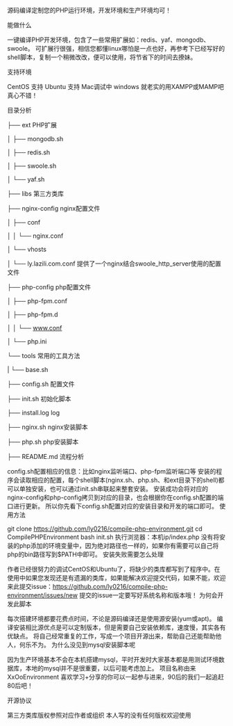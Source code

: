 源码编译定制您的PHP运行环境，开发环境和生产环境均可！

能做什么

一键编译PHP开发环境，包含了一些常用扩展如：redis、yaf、mongodb、swoole。 可扩展行很强，相信您都懂linux哪怕是一点也好，再参考下已经写好的shell脚本，复制一个稍微改改，便可以使用，将节省下的时间去撩妹。 

支持环境

CentOS 支持 Ubuntu 支持 Mac调试中 windows 就老实的用XAMPP或MAMP吧真心不错！

目录分析

├── ext PHP扩展 

│ ├── mongodb.sh 

│ ├── redis.sh 

│ ├── swoole.sh 

│ └── yaf.sh 

├── libs 第三方类库 

├── nginx-config nginx配置文件 

│ ├── conf 

│ │ └── nginx.conf 

│ └── vhosts 

│ └── ly.lazili.com.conf 提供了一个nginx结合swoole_http_server使用的配置文件 

├── php-config php配置文件 

│ ├── php-fpm.conf 

│ ├── php-fpm.d 

│ │ └── www.conf 

│ └── php.ini 

└── tools 常用的工具方法 

| └── base.sh 

├── config.sh 配置文件 

├── init.sh 初始化脚本 

├── install.log log 

├── nginx.sh nginx安装脚本 

├── php.sh php安装脚本 

├── README.md 流程分析

config.sh配置相应的信息：比如nginx监听端口、php-fpm监听端口等 安装的程序会读取相应的配置，每个shell脚本(nginx.sh、php.sh、和ext目录下的shell)都可以单独安装，也可以通过init.sh串联起来整套安装。 安装成功会将对应的nginx-config和php-config拷贝到对应的目录，也会根据你在config.sh配置的端口进行更新。 所以你先看下config.sh配置对应的安装目录和开发的端口即可。 使用方法

git clone https://github.com/ly0216/compile-php-environment.git cd CompilePHPEnvironment bash init.sh 执行浏览器：本机ip/index.php 没有将安装的php添加的环境变量中，因为绝对路径也一样的，如果你有需要可以自己将php的bin路径写到$PATH中即可。 安装失败需要怎么处理

作者已经很努力的调试CentOS和Ubuntu了，将缺少的类库都写到了程序中。在使用中如果您发现还是有遗漏的类库，如果能解决欢迎提交代码，如果不能，欢迎来此提交issue：https://github.com/ly0216/compile-php-environment/issues/new 提交的issue一定要写好系统名称和版本哦！ 为何会开发此脚本

每次搭建环境都要花费点时间，不论是源码编译还是使用源安装(yum或apt)。 编译安装相比源优点是可以定制版本，但是需要自己安装依赖库，速度慢，其实各有优缺点。 将自己经常重复的工作，写成一个项目开源出来，帮助自己还能帮助他人，何乐不为。 为什么没见到mysql安装脚本呢

因为生产环境基本不会在本机搭建mysql，平时开发时大家基本都是用测试环境数据库，本地的mysql并不是很重要，以后可能考虑加上。 项目名称由来XxOoEnvironment
喜欢学习+分享的你可以一起参与进来，90后的我们一起追赶80后吧！

开源协议

第三方类库版权参照对应作者或组织 本人写的没有任何版权欢迎使用
